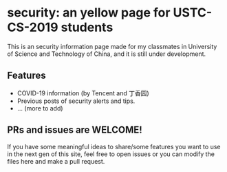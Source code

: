 # security: an yellow page for USTC-CS-2019 students

This is an security information page made for my classmates in University of Science and Technology of China, and it is still under development.

## Features

* COVID-19 information (by Tencent and 丁香园)
* Previous posts of security alerts and tips.
* ... (more to add)

## PRs and issues are WELCOME!

If you have some meaningful ideas to share/some features you want to use in the next gen of this  site, feel free to open issues or you can modify the files here and make a pull request.
